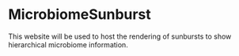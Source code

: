 # MicrobiomeSunburst
This website will be used to host the rendering of sunbursts to show hierarchical microbiome information.

